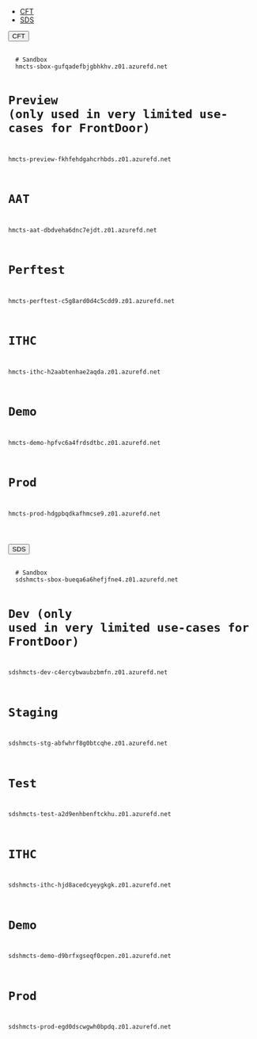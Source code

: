 <div class="platform-selector" id="front-door-endpoint-clusters" data-module="app-tabs">
  <ul class="app-tabs" role="tablist">
    <li class="app-tabs__item js-tabs__item js-tabs__item--open" role="presentation">
      <a href="#front-door-endpoint-cft" role="tab" aria-controls="front-door-endpoint-cft" aria-expanded="false">
        CFT
      </a>
    </li>
    <li class="app-tabs__item js-tabs__item app-tabs__item--current" role="presentation">
      <a href="#front-door-endpoint-sds" role="tab" aria-controls="front-door-endpoint-sds" aria-expanded="true">
      SDS
      </a>
    </li>
  </ul>
  <div class="app-tabs__heading js-tabs__heading">
    <button aria-controls="front-door-endpoint-cft" class="app-tabs__heading-button">CFT</button>
  </div>
  <div class="app-tabs__container js-tabs__container app-tabs__container--hidden" id="front-door-endpoint-cft" role="tabpanel" aria-hidden="true">
    <div class="app-example__code">
      <pre data-module="app-copy" tabindex="0">
        <code>
  # Sandbox
  hmcts-sbox-gufqadefbjgbhkhv.z01.azurefd.net

  # Preview (only used in very limited use-cases for FrontDoor)
  hmcts-preview-fkhfehdgahcrhbds.z01.azurefd.net

  # AAT
  hmcts-aat-dbdveha6dnc7ejdt.z01.azurefd.net

  # Perftest
  hmcts-perftest-c5g8ard0d4c5cdd9.z01.azurefd.net

  # ITHC
  hmcts-ithc-h2aabtenhae2aqda.z01.azurefd.net
  
  # Demo
  hmcts-demo-hpfvc6a4frdsdtbc.z01.azurefd.net
  
  # Prod
  hmcts-prod-hdgpbqdkafhmcse9.z01.azurefd.net

</code></pre>
    </div>
  </div>
  
  <div class="app-tabs__heading js-tabs__heading app-tabs__heading--current">
    <button aria-controls="front-door-endpoint-sds" class="app-tabs__heading-button" aria-expanded="true">SDS</button>
  </div>

  <div class="app-tabs__container js-tabs__container" id="front-door-endpoint-sds" role="tabpanel" aria-hidden="false">
    <div>
      <pre data-module="app-copy" tabindex="0">
        <code>
  # Sandbox
  sdshmcts-sbox-bueqa6a6hefjfne4.z01.azurefd.net

  # Dev (only used in very limited use-cases for FrontDoor)
  sdshmcts-dev-c4ercybwaubzbmfn.z01.azurefd.net
  
  # Staging
  sdshmcts-stg-abfwhrf8g0btcqhe.z01.azurefd.net

  # Test
  sdshmcts-test-a2d9enhbenftckhu.z01.azurefd.net
  
  # ITHC
  sdshmcts-ithc-hjd8acedcyeygkgk.z01.azurefd.net
  
  # Demo
  sdshmcts-demo-d9brfxgseqf0cpen.z01.azurefd.net
  
  # Prod
  sdshmcts-prod-egd0dscwgwh0bpdq.z01.azurefd.net
   
</code></pre>
    </div>
  </div>
</div>
